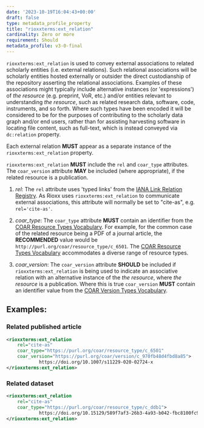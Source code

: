 ```yaml
---
date: '2023-10-19T16:04:43+00:00'
draft: false
type: metadata_profile_property
title: "rioxxterms:ext_relation"
cardinality: Zero or more
requirement: Should
metadata_profile: v3-0-final
---
```


`rioxxterms:ext_relation` is used to convey external associations to related scholarly entities (i.e. external relations). Such relational associations will be scholarly entities hosted externally or outsider the direct custodianship of the repository asserting the relational associations. Examples of these associations might typically include alternative instances (or 'expressions') of *the resource* (e.g. preprint, VoR, etc.) and/or entities relevant to understanding *the resource*, such as related research data, software, code, instruments, and so forth. Where such types have been encoded it will be considered to be for the purposes of contributing to the scholarly data graph and/or end users, rather than for assisting harvesting software in locating file content, such as full-text, which is instead conveyed via `dc:relation` property.

Each external relation **MUST** appear as a separate instance of the `rioxxterms:ext_relation` property. 

`rioxxterms:ext_relation` **MUST** include the `rel` and `coar_type` attributes. The `coar_version` attribute **MAY** be included (where appropriate), if the related resource is a publication.

1. *rel*: The `rel` attribute uses 'typed links' from the [IANA Link Relation Registry](https://www.iana.org/assignments/link-relations/link-relations.xhtml). As Rioxx uses `rioxxterms:ext_relation` to communicate external associations, this attribute will normally be set to "cite-as", e.g. `rel='cite-as'`.

2. *coar_type*:  The `coar_type` attribute **MUST** contain an identifier from the [COAR Resource Types Vocabulary](http://purl.org/coar/resource_type/). For example, for the common case of the related resource being a PDF of a journal article, the **RECOMMENDED** value would be `http://purl.org/coar/resource_type/c_6501`. The [COAR Resource Types Vocabulary](http://purl.org/coar/resource_type/) accommodates a diverse range of resource types.  

3. *coar_version*: The `coar_version` attribute **SHOULD** be included if `rioxxterms:ext_relation` is being used to indicate an associative relation with an alternative instance of the *the resource*, where *the resource* is a publication. Where this is true `coar_version` **MUST** contain an identifier value from the [COAR Version Types Vocabulary](http://purl.org/coar/version/).

## Examples:

### Related published article
```xml
<rioxxterms:ext_relation 
    rel="cite-as"
    coar_type="https://purl.org/coar/resource_type/c_6501" 
    coar_version="https://purl.org/coar/version/c_970fb48d4fbd8a85">
            https://doi.org/10.1007/s11229-020-02724-x
</rioxxterms:ext_relation>
```

### Related  dataset

```xml
<rioxxterms:ext_relation 
    rel="cite-as"            
    coar_type="https://purl.org/coar/resource_type/c_ddb1">
            https://doi.org/10.15129/589f7af3-26b3-4a93-b042-fbc8100fc977
</rioxxterms:ext_relation>
```
